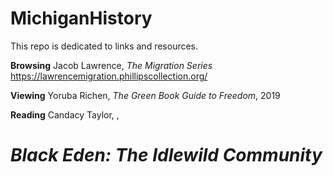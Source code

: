 # MichiganHistory
This repo is dedicated to links and resources.


<b>Browsing</b>
Jacob Lawrence, <i>The Migration Series</i> https://lawrencemigration.phillipscollection.org/

<b>Viewing</b>
Yoruba Richen, <i>The Green Book Guide to Freedom</i>, 2019

<b>Reading</b>
Candacy Taylor, <i></i>,
# <i>Black Eden: The Idlewild Community</i>
